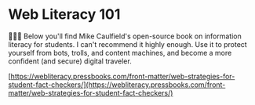 # Web Literacy 101

👨🏼‍🏫 Below you'll find Mike Caulfield's open-source book on information literacy for students. I can't recommend it highly enough. Use it to protect yourself from bots, trolls, and content machines, and become a more confident (and secure) digital traveler.

[https://webliteracy.pressbooks.com/front-matter/web-strategies-for-student-fact-checkers/](https://webliteracy.pressbooks.com/front-matter/web-strategies-for-student-fact-checkers/)

